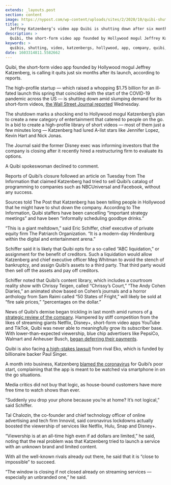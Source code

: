 ```yaml
--- 
extends: _layouts.post 
section: content 
image: https://nypost.com/wp-content/uploads/sites/2/2020/10/quibi-shutting-down-e1603311555472.jpg?quality=90&strip=all&w=1200 
title: > 
  Jeffrey Katzenberg’s video app Quibi is shutting down after six months 
description: > 
  Quibi, the short-form video app founded by Hollywood mogul Jeffrey Katzenberg, is calling it quits just six months after its launch, according to reports.The shutdown marks a shocking end to Hollywood mogul Katzenberg’s plan to create a new category of entertainment that catered to people on the go.Sources told The Post that Katzenberg has been telling people in Hollywood that he might have to shut down the company.Hampered by stiff competition from the likes of streaming giants Netflix, Disney+, short-form video apps YouTube and TikTok, Quibi was never able to meaningfully grow its subscriber base.Quibi is also facing a high-stakes lawsuit from rival Eko, which is funded by billionaire backer Paul Singer. 
keywords: > 
  quibis, shutting, video, katzenbergs, hollywood, app, company, quibi, shortform, jeffrey, firm, chief, katzenberg, launch, months, viewership 
date: 1603314811.5582662 
--- 
```

<div><p>Quibi, the short-form video app founded by Hollywood mogul Jeffrey Katzenberg, is calling it quits just six months after its launch, according to reports.</p>
<p>The high-profile startup &#8212; which raised a whopping $1.75 billion for an ill-fated launch this spring that coincided with the start of the COVID-19 pandemic across the US &#8212; is shutting down amid slumping demand for its short-form videos, <a href="https://www.wsj.com/articles/quibi-weighs-shutting-down-as-problems-mount-11603301946" rel="noopener noreferrer" target="_blank">the Wall Street Journal reported</a> Wednesday.</p>
<p>The shutdown marks a shocking end to Hollywood mogul Katzenberg&#8217;s plan to create a new category of entertainment that catered to people on the go. In a bid to create a high-profile library of short videos &#8212; most of them just a few minutes long &#8212; Katzenberg had lured A-list stars like Jennifer Lopez, Kevin Hart and Nick Jonas.</p>
<p>The Journal said the former Disney exec was informing investors that the company is closing after it recently hired a restructuring firm to evaluate its options.</p>
<p>A Quibi spokeswoman declined to comment.</p>
<p>Reports of Quibi&#8217;s closure followed an article on Tuesday from The Information that claimed Katzenberg had tried to sell Quibi&#8217;s catalog of programming to companies such as NBCUniversal and Facebook, without any success.</p>
<p>Sources told The Post that Katzenberg has been telling people in Hollywood that he might have to shut down the company. According to The Information, Quibi staffers have been cancelling &#8220;important strategy meetings&#8221; and have been &#8220;informally scheduling goodbye drinks.&#8221;</p>
<p>&#8220;This is a giant meltdown,&#8221; said Eric Schiffer, chief executive of private equity firm The Patriarch Organization. &#8220;It is a modern-day Hindenburg within the digital and entertainment arena.&#8221;</p>
<p>Schiffer said it is likely that Quibi opts for a so-called &#8220;ABC liquidation,&#8221; or assignment for the benefit of creditors. Such a liquidation would allow Katzenberg and chief executive officer Meg Whitman to avoid the stench of bankruptcy, and assign Quibi&#8217;s assets to a third party. That third party would then sell off the assets and pay off creditors.</p>
<p>Schiffer noted that Quibi&#8217;s content library, which includes a courtroom reality show with Chrissy Teigen, called &#8220;Chrissy&#8217;s Court,&#8221; &#8220;The Andy Cohen Diaries,&#8221; an animated show based on Cohen&#8217;s journals and a horror anthology from Sam Raimi called &#8220;50 States of Fright,&#8221; will likely be sold at &#8220;fire sale prices,&#8221; &#8220;percentages on the dollar.&#8221;</p>
<p>News of Quibi&#8217;s demise began trickling in last month amid rumors of <a href="https://nypost.com/2020/09/21/jeffrey-katzenbergs-quibi-app-is-exploring-a-sale-report-says/">a strategic review of the company</a>. Hampered by stiff competition from the likes of streaming giants Netflix, Disney+, short-form video apps YouTube and TikTok, Quibi was never able to meaningfully grow its subscriber base. With lower-than-expected viewership, blue chip advertisers like PepsiCo, Walmart and Anheuser Busch, <a href="https://nypost.com/2020/05/26/quibi-advertisers-already-wary-of-streaming-service/">began deferring their payments</a>.</p>
<p>Quibi is also facing <a href="https://nypost.com/2020/06/16/jeffrey-katzenberg-resorting-to-unusual-tactics-to-avoid-quibi-suit/">a high-stakes lawsuit</a> from rival Eko, which is funded by billionaire backer Paul Singer.</p>
<p>A month into business, Katzenberg <a href="https://nypost.com/2020/05/12/jeffrey-katzenberg-blames-coronavirus-for-quibis-poor-start/">blamed the coronavirus</a> for Quibi&#8217;s poor start, complaining that the app is meant to be watched via smartphone in on the go situations.</p>
<p>Media critics did not buy that logic, as house-bound customers have more free time to watch shows than ever.</p>
<p>&#8220;Suddenly you drop your phone because you&#8217;re at home? It&#8217;s not logical,&#8221; said Schiffer.</p>
<p>Tal Chalozin, the co-founder and chief technology officer of online advertising and tech firm Innovid, said coronavirus lockdowns actually boosted the viewership of services like Netflix, Hulu, Snap and Disney+.</p>
<p>&#8220;Viewership is at an all-time high even if ad dollars are limited,&#8221; he said, noting that the real problem was that Katzenberg tried to launch a service with an unknown brand and limited content.</p>
<p>With all the well-known rivals already out there, he said that it is &#8220;close to impossible&#8221; to succeed.</p>
<p dir="ltr">&#8220;The window is closing if not closed already on streaming services &#8212; especially an unbranded one,&#8221; he said.</p>
			</div>